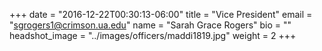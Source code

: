 +++
date = "2016-12-22T00:30:13-06:00"
title = "Vice President"
email = "sgrogers1@crimson.ua.edu"
name = "Sarah Grace Rogers"
bio = ""
headshot_image = "../images/officers/maddi1819.jpg"
weight = 2
+++
